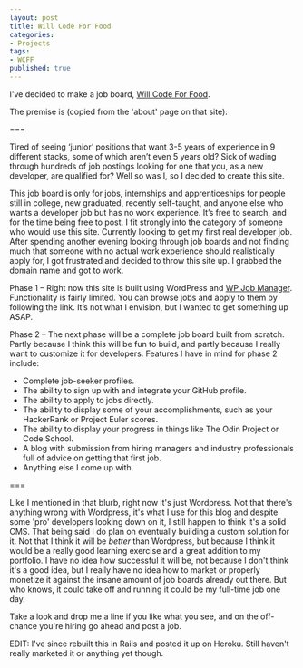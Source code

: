 ```yaml
---
layout: post
title: Will Code For Food
categories:
- Projects
tags:
- WCFF
published: true
---
```

I've decided to make a job board, <a href="http://willcodeforfood.io/" target="_blank">Will Code For Food</a>.

The premise is (copied from the 'about' page on that site):

===

Tired of seeing ‘junior’ positions that want 3-5 years of experience in 9 different stacks, some of which aren’t even 5 years old? Sick of wading through hundreds of job postings looking for one that you, as a new developer, are qualified for? Well so was I, so I decided to create this site.

This job board is only for jobs, internships and apprenticeships for people still in college, new graduated, recently self-taught, and anyone else who wants a developer job but has no work experience. It’s free to search, and for the time being free to post. I fit strongly into the category of someone who would use this site. Currently looking to get my first real developer job. After spending another evening looking through job boards and not finding much that someone with no actual work experience should realistically apply for, I got frustrated and decided to throw this site up. I grabbed the domain name and got to work.

Phase 1 – Right now this site is built using WordPress and <a href="http://www.wpjobmanager.com/" target="_blank">WP Job Manager</a>. Functionality is fairly limited. You can browse jobs and apply to them by following the link. It’s not what I envision, but I wanted to get something up ASAP.

Phase 2 – The next phase will be a complete job board built from scratch. Partly because I think this will be fun to build, and partly because I really want to customize it for developers. Features I have in mind for phase 2 include:

<ul>
  <li>Complete job-seeker profiles.</li>
  <li>The ability to sign up with and integrate your GitHub profile.</li>
  <li>The ability to apply to jobs directly.</li>
  <li>The ability to display some of your accomplishments, such as your HackerRank or Project Euler scores.</li>
  <li>The ability to display your progress in things like The Odin Project or Code School.</li>
  <li>A blog with submission from hiring managers and industry professionals full of advice on getting that first job.</li>
  <li>Anything else I come up with.</li>
</ul>

===

Like I mentioned in that blurb, right now it's just Wordpress. Not that there's anything wrong with Wordpress, it's what I use for this blog and despite some 'pro' developers looking down on it, I still happen to think it's a solid CMS. That being said I do plan on eventually building a custom solution for it. Not that I think it will be <em>better</em> than Wordpress, but because I think it would be a really good learning exercise and a great addition to my portfolio. I have no idea how successful it will be, not because I don't think it's a good idea, but I really have no idea how to market or properly monetize it against the insane amount of job boards already out there. But who knows, it could take off and running it could be my full-time job one day.

Take a look and drop me a line if you like what you see, and on the off-chance you're hiring go ahead and post a job.


EDIT: I've since rebuilt this in Rails and posted it up on Heroku. Still haven't really marketed it or anything yet though.